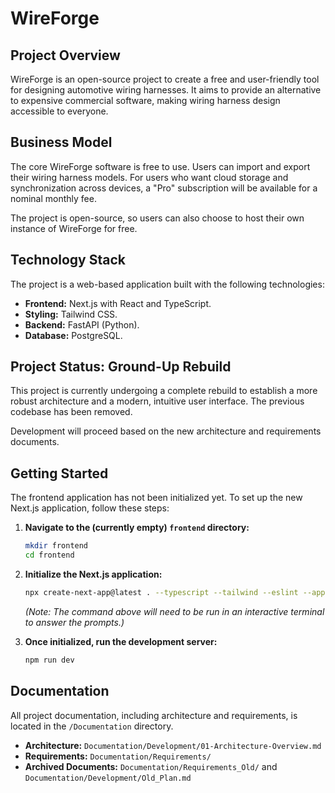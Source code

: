 # WireForge

## Project Overview

WireForge is an open-source project to create a free and user-friendly tool for designing automotive wiring harnesses. It aims to provide an alternative to expensive commercial software, making wiring harness design accessible to everyone.

## Business Model

The core WireForge software is free to use. Users can import and export their wiring harness models. For users who want cloud storage and synchronization across devices, a "Pro" subscription will be available for a nominal monthly fee.

The project is open-source, so users can also choose to host their own instance of WireForge for free.

## Technology Stack

The project is a web-based application built with the following technologies:

*   **Frontend:** Next.js with React and TypeScript.
*   **Styling:** Tailwind CSS.
*   **Backend:** FastAPI (Python).
*   **Database:** PostgreSQL.

## Project Status: Ground-Up Rebuild

This project is currently undergoing a complete rebuild to establish a more robust architecture and a modern, intuitive user interface. The previous codebase has been removed.

Development will proceed based on the new architecture and requirements documents.

## Getting Started

The frontend application has not been initialized yet. To set up the new Next.js application, follow these steps:

1.  **Navigate to the (currently empty) `frontend` directory:**
    ```bash
    mkdir frontend
    cd frontend
    ```
2.  **Initialize the Next.js application:**
    ```bash
    npx create-next-app@latest . --typescript --tailwind --eslint --app --src-dir --import-alias "@/*"
    ```
    *(Note: The command above will need to be run in an interactive terminal to answer the prompts.)*

3.  **Once initialized, run the development server:**
    ```bash
    npm run dev
    ```

## Documentation

All project documentation, including architecture and requirements, is located in the `/Documentation` directory.

*   **Architecture:** `Documentation/Development/01-Architecture-Overview.md`
*   **Requirements:** `Documentation/Requirements/`
*   **Archived Documents:** `Documentation/Requirements_Old/` and `Documentation/Development/Old_Plan.md`
